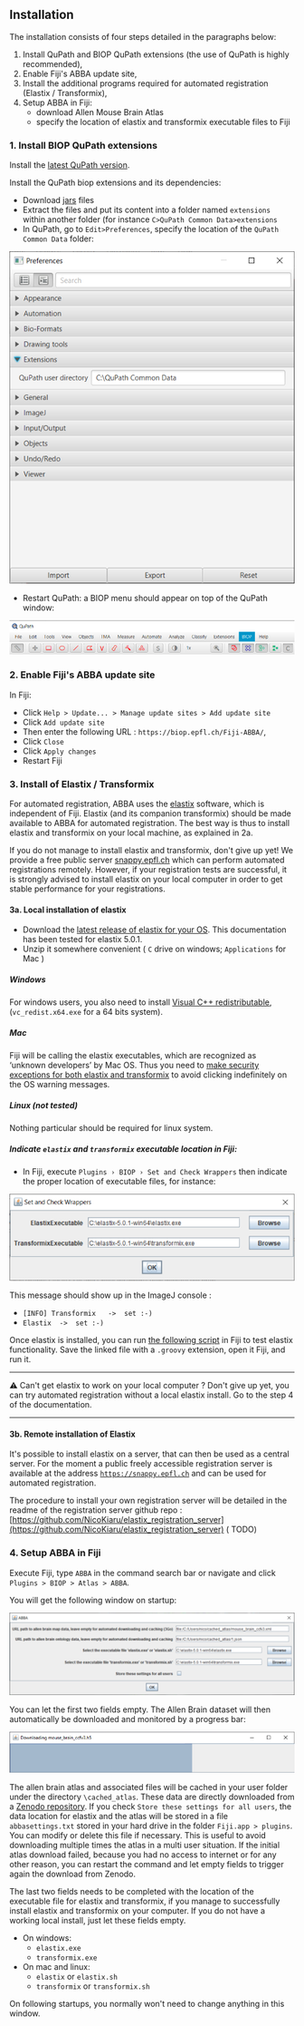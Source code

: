 ## Installation

The installation consists of four steps detailed in the paragraphs below:

1. Install QuPath and BIOP QuPath extensions (the use of QuPath is highly recommended),
2. Enable Fiji's ABBA update site,
3. Install the additional programs required for automated registration (Elastix / Transformix),
4. Setup ABBA in Fiji:
   * download Allen Mouse Brain Atlas
   * specify the location of elastix and transformix executable files to Fiji

### 1.  Install BIOP QuPath extensions

Install the [latest QuPath version](https://qupath.github.io/).

Install the QuPath biop extensions and its dependencies:
* Download [jars](https://drive.google.com/file/d/1NzNu4U0c_9zwcp-gV2x3HD5lg5MJib6z/view?usp=sharing) files 
* Extract the files and put its content into a folder named `extensions` within another folder (for instance `C>QuPath Common Data>extensions`
* In QuPath, go to `Edit>Preferences`, specify the location of the `QuPath Common Data` folder:

![Where to set QuPath extension folder](./assets/img/qupath_set_extension_folder.png)

* Restart QuPath: a BIOP menu should appear on top of the QuPath window:

![Where to set QuPath extension folder](./assets/img/qupath_show_biop_menu.png)

### 2. Enable Fiji's ABBA update site
In Fiji:
* Click `Help > Update... > Manage update sites > Add update site`
* Click `Add update site`
* Then enter the following URL : `https://biop.epfl.ch/Fiji-ABBA/`,
* Click `Close`
* Click `Apply changes`
* Restart Fiji

### 3. Install of Elastix / Transformix

For automated registration, ABBA uses the [elastix](https://github.com/SuperElastix/elastix) software, which is independent of Fiji. Elastix (and its companion transformix) should be made available to ABBA for automated registration. The best way is thus to install elastix and transformix on your local machine, as explained in 2a.

If you do not manage to install elastix and transformix, don't give up yet! We provide a free public server [snappy.epfl.ch](https://snappy.epfl.ch/) which can perform automated registrations remotely. However, if your registration tests are successful, it is strongly advised to install elastix on your local computer in order to get stable performance for your registrations.

#### 3a. Local installation of elastix

* Download the [latest release of elastix for your OS](https://github.com/SuperElastix/elastix/releases/tag/5.0.1). This documentation has been tested for elastix 5.0.1.
* Unzip it somewhere convenient ( `C` drive on windows; `Applications` for Mac )

##### Windows

For windows users, you also need to install [Visual C++ redistributable](https://support.microsoft.com/en-us/topic/the-latest-supported-visual-c-downloads-2647da03-1eea-4433-9aff-95f26a218cc0), (`vc_redist.x64.exe` for a 64 bits system).

##### Mac

Fiji will be calling the elastix executables, which are recognized as ‘unknown developers’ by Mac OS. Thus you need to [make security exceptions for both elastix and transformix](https://support.apple.com/en-hk/guide/mac-help/mh40616/mac) to avoid clicking indefinitely on the OS warning messages.

##### Linux (not tested)
Nothing particular should be required for linux system.

##### Indicate `elastix` and `transformix` executable location in Fiji:

* In Fiji, execute `Plugins › BIOP › Set and Check Wrappers` then indicate the proper location of executable files, for instance:

![Setting elastix and transformix path in Fiji](./assets/img/fiji_elastix_transformix_path.png)
  
This message should show up in the ImageJ console : 
* `[INFO] Transformix	->	set :-)`
* `Elastix	->	set :-)`

Once elastix is installed, you can run [the following script](https://gist.githubusercontent.com/NicoKiaru/b91f9f3f0069b765a49b5d4629a8b1c7/raw/571954a443d1e1f0597022f6c19f042aefbc0f5a/TestRegister.groovy) in Fiji to test elastix functionality. Save the linked file with a `.groovy` extension, open it Fiji, and run it.

---

:warning: Can't get elastix to work on your local computer ? Don't give up yet, you can try automated registration without a local elastix install. Go to the step 4 of the documentation.

---

#### 3b. Remote installation of Elastix

It's possible to install elastix on a server, that can then be used as a central server. For the moment a public freely accessible registration server is available at the address [`https://snappy.epfl.ch`](https://snappy.epfl.ch) and can be used for automated registration.

The procedure to install your own registration server will be detailed in the readme of the registration server github repo : [https://github.com/NicoKiaru/elastix_registration_server](https://github.com/NicoKiaru/elastix_registration_server) ( TODO)

### 4. Setup ABBA in Fiji

Execute Fiji, type `ABBA` in the command search bar or navigate and click `Plugins > BIOP > Atlas > ABBA`.

You will get the following window on startup:

![ABBA settings startup window](./assets/img/fiji_abba_startup_settings.png)

You can let the first two fields empty. The Allen Brain dataset will then automatically be downloaded and monitored by a progress bar:

![Allen atlas download progress bar](./assets/img/fiji_atlas_download_progress_bar.png)

The allen brain atlas and associated files will be cached in your user folder under the directory `\cached_atlas`. These data are directly  downloaded from a [Zenodo repository](https://zenodo.org/record/4173229#.YASj5RYo_BU). If you check `Store these settings for all users`, the data location for elastix and the atlas will be stored in a file `abbasettings.txt` stored in your hard drive in the folder `Fiji.app > plugins`. You can modify or delete this file if necessary. This is useful to avoid downloading multiple times the atlas in a multi user situation.
If the initial atlas download failed, because you had no access to internet or for any other reason, you can restart the command and let empty fields to trigger again the download from Zenodo.

The last two fields needs to be completed with the location of the executable file for elastix and transformix, if you manage to successfully install elastix and transformix on your computer. If you do not have a working local install, just let these fields empty.
* On windows:
  * `elastix.exe`
  * `transformix.exe`
* On mac and linux:
  * `elastix` or `elastix.sh`
  * `transformix` or `transformix.sh`

On following startups, you normally won't need to change anything in this window.